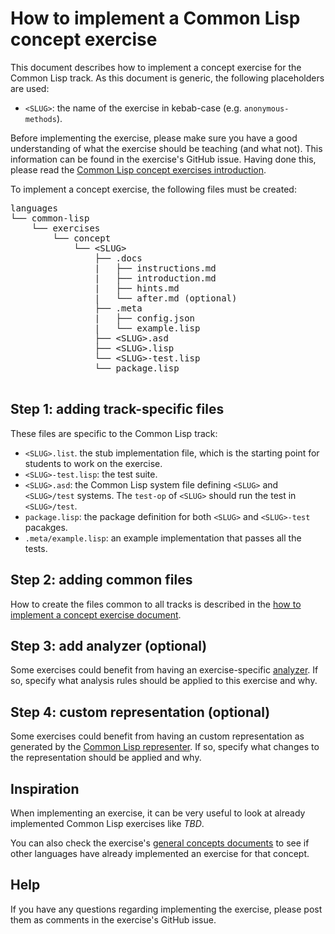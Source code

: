 # How to implement a Common Lisp concept exercise

This document describes how to implement a concept exercise for the
Common Lisp track. As this document is generic, the following
placeholders are used:

- `<SLUG>`: the name of the exercise in kebab-case (e.g. `anonymous-methods`).

Before implementing the exercise, please make sure you have a good
understanding of what the exercise should be teaching (and what not).
This information can be found in the exercise's GitHub issue. Having
done this, please read the [Common Lisp concept exercises
introduction][concept-exercises].

To implement a concept exercise, the following files must be created:

<pre>
languages
└── common-lisp
    └── exercises
        └── concept
            └── &lt;SLUG&gt;
                ├── .docs
                |   ├── instructions.md
                |   ├── introduction.md
                |   ├── hints.md
                |   └── after.md (optional)
                ├── .meta
                |   ├── config.json
                |   └── example.lisp
                ├── &lt;SLUG&gt;.asd
                ├── &lt;SLUG&gt;.lisp
                └── &lt;SLUG&gt;-test.lisp
                └── package.lisp
                
</pre>

## Step 1: adding track-specific files

These files are specific to the Common Lisp track:

- `<SLUG>.list`. the stub implementation file, which is the starting
  point for students to work on the exercise.
- `<SLUG>-test.lisp`: the test suite.
- `<SLUG>.asd`: the Common Lisp system file defining `<SLUG>` and
  `<SLUG>/test` systems. The `test-op` of `<SLUG>` should run the test
  in `<SLUG>/test`.
- `package.lisp`: the package definition for both `<SLUG>` and `<SLUG>-test` pacakges.
- `.meta/example.lisp`: an example implementation that passes all the tests.

## Step 2: adding common files

How to create the files common to all tracks is described in the [how
to implement a concept exercise
document][how-to-implement-a-concept-exercise].

## Step 3: add analyzer (optional)

Some exercises could benefit from having an exercise-specific
[analyzer][analyzer]. If so, specify what analysis rules should be
applied to this exercise and why.

## Step 4: custom representation (optional)

Some exercises could benefit from having an custom representation as
generated by the [Common Lisp representer][representer]. If so,
specify what changes to the representation should be applied and why.

## Inspiration

When implementing an exercise, it can be very useful to look at
already implemented Common Lisp exercises like *TBD*. 

You can also check the exercise's [general concepts
documents][reference] to see if other languages have already
implemented an exercise for that concept.

## Help

If you have any questions regarding implementing the exercise, please
post them as comments in the exercise's GitHub issue.

[analyzer]: https://github.com/exercism/common-lisp-analyzer
[representer]: https://github.com/exercism/common-lisp-representer
[concept-exercises]: ../exercises/concept/README.md
[how-to-implement-a-concept-exercise]: ../../../docs/maintainers/generic-how-to-implement-a-concept-exercise.md
[reference]: ../../../reference


